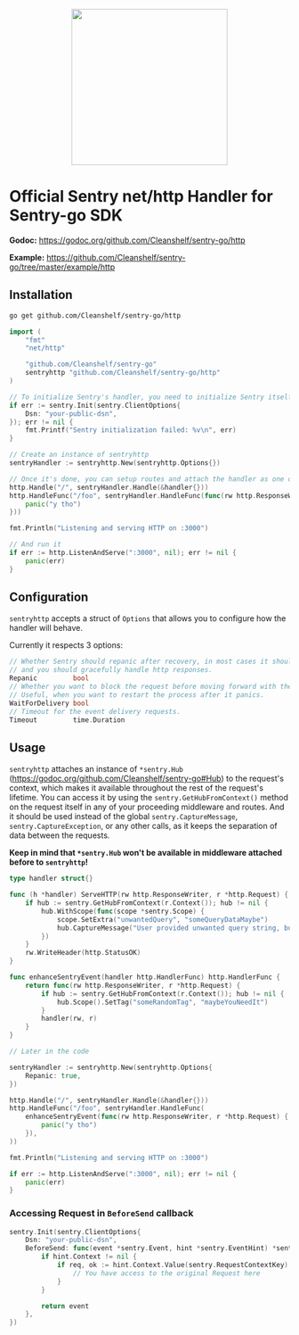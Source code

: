 <p align="center">
  <a href="https://sentry.io" target="_blank" align="center">
    <img src="https://sentry-brand.storage.googleapis.com/sentry-logo-black.png" width="280">
  </a>
  <br />
</p>

# Official Sentry net/http Handler for Sentry-go SDK

**Godoc:** https://godoc.org/github.com/Cleanshelf/sentry-go/http

**Example:** https://github.com/Cleanshelf/sentry-go/tree/master/example/http

## Installation

```sh
go get github.com/Cleanshelf/sentry-go/http
```

```go
import (
    "fmt"
    "net/http"

    "github.com/Cleanshelf/sentry-go"
    sentryhttp "github.com/Cleanshelf/sentry-go/http"
)

// To initialize Sentry's handler, you need to initialize Sentry itself beforehand
if err := sentry.Init(sentry.ClientOptions{
    Dsn: "your-public-dsn",
}); err != nil {
    fmt.Printf("Sentry initialization failed: %v\n", err)
}

// Create an instance of sentryhttp
sentryHandler := sentryhttp.New(sentryhttp.Options{})

// Once it's done, you can setup routes and attach the handler as one of your middleware
http.Handle("/", sentryHandler.Handle(&handler{}))
http.HandleFunc("/foo", sentryHandler.HandleFunc(func(rw http.ResponseWriter, r *http.Request) {
    panic("y tho")
}))

fmt.Println("Listening and serving HTTP on :3000")

// And run it
if err := http.ListenAndServe(":3000", nil); err != nil {
    panic(err)
}
```

## Configuration

`sentryhttp` accepts a struct of `Options` that allows you to configure how the handler will behave.

Currently it respects 3 options:

```go
// Whether Sentry should repanic after recovery, in most cases it should be set to true,
// and you should gracefully handle http responses.
Repanic         bool
// Whether you want to block the request before moving forward with the response.
// Useful, when you want to restart the process after it panics.
WaitForDelivery bool
// Timeout for the event delivery requests.
Timeout         time.Duration
```

## Usage

`sentryhttp` attaches an instance of `*sentry.Hub` (https://godoc.org/github.com/Cleanshelf/sentry-go#Hub) to the request's context, which makes it available throughout the rest of the request's lifetime.
You can access it by using the `sentry.GetHubFromContext()` method on the request itself in any of your proceeding middleware and routes.
And it should be used instead of the global `sentry.CaptureMessage`, `sentry.CaptureException`, or any other calls, as it keeps the separation of data between the requests.

**Keep in mind that `*sentry.Hub` won't be available in middleware attached before to `sentryhttp`!**

```go
type handler struct{}

func (h *handler) ServeHTTP(rw http.ResponseWriter, r *http.Request) {
	if hub := sentry.GetHubFromContext(r.Context()); hub != nil {
		hub.WithScope(func(scope *sentry.Scope) {
			scope.SetExtra("unwantedQuery", "someQueryDataMaybe")
			hub.CaptureMessage("User provided unwanted query string, but we recovered just fine")
		})
	}
	rw.WriteHeader(http.StatusOK)
}

func enhanceSentryEvent(handler http.HandlerFunc) http.HandlerFunc {
	return func(rw http.ResponseWriter, r *http.Request) {
		if hub := sentry.GetHubFromContext(r.Context()); hub != nil {
			hub.Scope().SetTag("someRandomTag", "maybeYouNeedIt")
		}
		handler(rw, r)
	}
}

// Later in the code

sentryHandler := sentryhttp.New(sentryhttp.Options{
    Repanic: true,
})

http.Handle("/", sentryHandler.Handle(&handler{}))
http.HandleFunc("/foo", sentryHandler.HandleFunc(
    enhanceSentryEvent(func(rw http.ResponseWriter, r *http.Request) {
        panic("y tho")
    }),
))

fmt.Println("Listening and serving HTTP on :3000")

if err := http.ListenAndServe(":3000", nil); err != nil {
    panic(err)
}
```

### Accessing Request in `BeforeSend` callback

```go
sentry.Init(sentry.ClientOptions{
    Dsn: "your-public-dsn",
    BeforeSend: func(event *sentry.Event, hint *sentry.EventHint) *sentry.Event {
        if hint.Context != nil {
            if req, ok := hint.Context.Value(sentry.RequestContextKey).(*http.Request); ok {
                // You have access to the original Request here
            }
        }

        return event
    },
})
```

